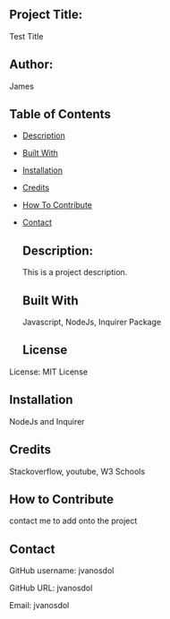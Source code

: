 
  
  ## Project Title:

  Test Title

  
  ## Author:
  
  James


  ## Table of Contents

- [Description](#description)
- [Built With](#builtwith)
- [Installation](#installation)
- [Credits](#credits)
- [How To Contribute](#how-to-contribute)
- [Contact](#contact)


  ## Description:

  This is a project description.


  ## Built With

  Javascript, NodeJs, Inquirer Package

  ## License 

 License: MIT License


  ## Installation

  NodeJs and Inquirer


  ## Credits

  Stackoverflow, youtube, W3 Schools


  ## How to Contribute

  contact me to add onto the project


  ## Contact

  GitHub username: jvanosdol

  GitHub URL: jvanosdol

  Email: jvanosdol



